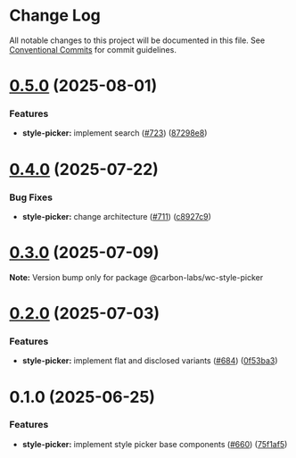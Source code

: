 # Change Log

All notable changes to this project will be documented in this file.
See [Conventional Commits](https://conventionalcommits.org) for commit guidelines.

# [0.5.0](https://github.com/carbon-design-system/carbon-labs/compare/@carbon-labs/wc-style-picker@0.4.0...@carbon-labs/wc-style-picker@0.5.0) (2025-08-01)


### Features

* **style-picker:** implement search ([#723](https://github.com/carbon-design-system/carbon-labs/issues/723)) ([87298e8](https://github.com/carbon-design-system/carbon-labs/commit/87298e8fe29747742ba27620b6b7a197bc90ebbe))





# [0.4.0](https://github.com/carbon-design-system/carbon-labs/compare/@carbon-labs/wc-style-picker@0.3.0...@carbon-labs/wc-style-picker@0.4.0) (2025-07-22)


### Bug Fixes

* **style-picker:** change architecture ([#711](https://github.com/carbon-design-system/carbon-labs/issues/711)) ([c8927c9](https://github.com/carbon-design-system/carbon-labs/commit/c8927c927f5256b1491d7a27301023440a7adce4))





# [0.3.0](https://github.com/carbon-design-system/carbon-labs/compare/@carbon-labs/wc-style-picker@0.2.0...@carbon-labs/wc-style-picker@0.3.0) (2025-07-09)

**Note:** Version bump only for package @carbon-labs/wc-style-picker





# [0.2.0](https://github.com/carbon-design-system/carbon-labs/compare/@carbon-labs/wc-style-picker@0.1.0...@carbon-labs/wc-style-picker@0.2.0) (2025-07-03)


### Features

* **style-picker:** implement flat and disclosed variants ([#684](https://github.com/carbon-design-system/carbon-labs/issues/684)) ([0f53ba3](https://github.com/carbon-design-system/carbon-labs/commit/0f53ba3d3b4d9860a72c2ea09e36580018c50fa9))





# 0.1.0 (2025-06-25)


### Features

* **style-picker:** implement style picker base components ([#660](https://github.com/carbon-design-system/carbon-labs/issues/660)) ([75f1af5](https://github.com/carbon-design-system/carbon-labs/commit/75f1af53a6556564c10698109f19def1950acb16))
